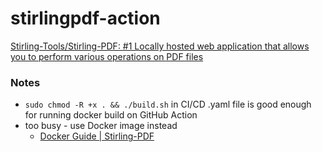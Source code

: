 stirlingpdf-action
==================
[Stirling-Tools/Stirling-PDF: #1 Locally hosted web application that allows you to perform various operations on PDF files](https://github.com/Stirling-Tools/Stirling-PDF)

### Notes
- `sudo chmod -R +x . && ./build.sh` in CI/CD .yaml file is good enough for running docker build on GitHub Action
- too busy - use Docker image instead
  - [Docker Guide | Stirling-PDF](https://docs.stirlingpdf.com/Installation/Docker%20Install)


